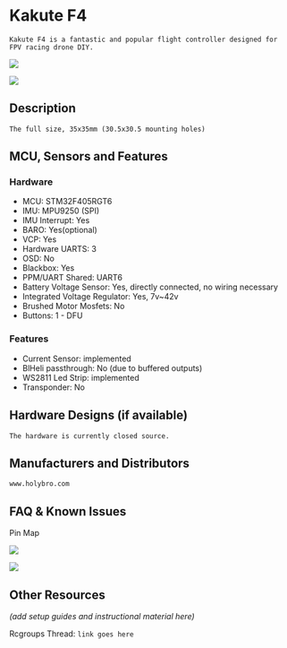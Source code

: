 

# Kakute F4

`Kakute F4 is a fantastic and popular flight controller designed for FPV racing drone DIY.`

![](https://github.com/jamming/betaflight/blob/development/kakutef4-top45.jpg?raw=true)

![](https://github.com/jamming/betaflight/blob/kakutef4/img/kakutef4-bottom45.jpg?raw=true)

## Description

`The full size, 35x35mm (30.5x30.5 mounting holes)`

## MCU, Sensors and Features

### Hardware

  - MCU: STM32F405RGT6
  - IMU: MPU9250 (SPI)
  - IMU Interrupt: Yes
  - BARO: Yes(optional)
  - VCP: Yes
  - Hardware UARTS: 3
  - OSD: No
  - Blackbox: Yes
  - PPM/UART Shared: UART6
  - Battery Voltage Sensor: Yes, directly connected, no wiring necessary
  - Integrated Voltage Regulator: Yes, 7v~42v
  - Brushed Motor Mosfets: No
  - Buttons: 1 - DFU

### Features

  - Current Sensor: implemented
  - BlHeli passthrough: No (due to buffered outputs)
  - WS2811 Led Strip: implemented
  - Transponder: No

## Hardware Designs (if available)

`The hardware is currently closed source.`

## Manufacturers and Distributors

`www.holybro.com`


## FAQ & Known Issues
Pin Map

![](https://github.com/jamming/betaflight/blob/development/Kakutef4-top.jpg?raw=true)

![](https://github.com/jamming/betaflight/blob/kakutef4/img/Kakutef4-bottom.jpg?raw=true)

## Other Resources
_(add setup guides and instructional material here)_

Rcgroups Thread: `link goes here`


